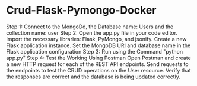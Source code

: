 # Crud-Flask-Pymongo-Docker
Step 1: Connect to the MongoDd, the Database name: Users and the collection name: user
Step 2: Open the app.py file in your code editor.
        Import the necessary libraries: Flask, PyMongo, and jsonify.
        Create a new Flask application instance.
        Set the MongoDB URI and database name in the Flask application configuration
Step 3: Run using the Command "python app.py"
Step 4: Test the Working Using Postman
        Open Postman and create a new HTTP request for each of the REST API endpoints.
        Send requests to the endpoints to test the CRUD operations on the User resource.
        Verify that the responses are correct and the database is being updated correctly.
